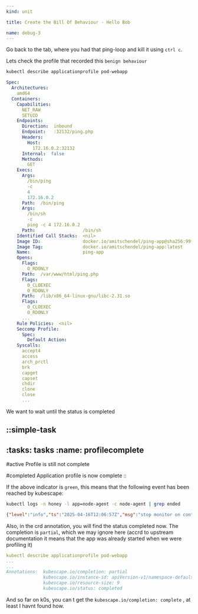 ```yaml
---
kind: unit

title: Create the Bill Of Behaviour - Hello Bob

name: debug-3
---
```


Go back to the tab, where you had that ping-loop and kill it using `ctrl c`. 

Lets check the profile that recorded this `benign behaviour`
```sh
kubectl describe applicationprofile pod-webapp 
```

``` yaml
Spec:
  Architectures:
    amd64
  Containers:
    Capabilities:
      NET_RAW
      SETUID
    Endpoints:
      Direction:  inbound
      Endpoint:   :32132/ping.php
      Headers:
        Host:
          172.16.0.2:32132
      Internal:  false
      Methods:
        GET
    Execs:
      Args:
        /bin/ping
        -c
        4
        172.16.0.2
      Path:  /bin/ping
      Args:
        /bin/sh
        -c
        ping -c 4 172.16.0.2
      Path:                  /bin/sh
    Identified Call Stacks:  <nil>
    Image ID:                docker.io/amitschendel/ping-app@sha256:99fe0f297bbaeca...
    Image Tag:               docker.io/amitschendel/ping-app:latest
    Name:                    ping-app
    Opens:
      Flags:
        O_RDONLY
      Path:  /var/www/html/ping.php
      Flags:
        O_CLOEXEC
        O_RDONLY
      Path:  /lib/x86_64-linux-gnu/libc-2.31.so
      Flags:
        O_CLOEXEC
        O_RDONLY
      ...
    Rule Policies:  <nil>
    Seccomp Profile:
      Spec:
        Default Action:  
    Syscalls:
      accept4
      access
      arch_prctl
      brk
      capget
      capset
      chdir
      clone
      close    
      ...
```


We want to wait until the status is completed


::simple-task
---
:tasks: tasks
:name:  profilecomplete
---
#active
Profile is still not complete

#completed
Application profile is now complete
::

If the above indicator is `green`, this means that the following event has been reached by kubescape:

```sh
kubectl logs -n honey -l app=node-agent -c node-agent | grep ended
```

```json
{"level":"info","ts":"2025-04-16T12:06:57Z","msg":"stop monitor on container - monitoring time ended","container ID":"8ac882eefce545c63fdad8d090f7d6074389301c0474b9aed810f207fa62e924","k8s workload":"default/webapp/ping-app"}
```
Also, in the crd annotation, you will find the status completed now. The completion is `partial`, which 
we may ignore here (accrd to upstream documentation it means that the app was already started when we were profiling it)

```yaml
kubectl describe applicationprofile pod-webapp 
...
...
Annotations:  kubescape.io/completion: partial
              kubescape.io/instance-id: apiVersion-v1/namespace-default/kind-Pod/name-webapp
              kubescape.io/resource-size: 9
              kubescape.io/status: completed
```

And so far on k0s, you can t get the `kubescape.io/completion: complete` , at least I havnt found how.


